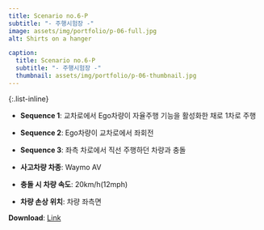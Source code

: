```yaml
---
title: Scenario no.6-P
subtitle: "- 주행시험장 -"
image: assets/img/portfolio/p-06-full.jpg
alt: Shirts on a hanger

caption:
  title: Scenario no.6-P
  subtitle: "- 주행시험장 -"
  thumbnail: assets/img/portfolio/p-06-thumbnail.jpg
--- 
```


{:.list-inline}
- **Sequence 1**: 교차로에서 Ego차량이 자율주행 기능을 활성화한 채로 1차로 주행
- **Sequence 2**: Ego차량이 교차로에서 좌회전
- **Sequence 3**: 좌측 차로에서 직선 주행하던 차량과 충돌

- **사고차량 차종**: Waymo AV
- **충돌 시 차량 속도**: 20km/h(12mph)
- **차량 손상 위치**: 차량 좌측면

**Download**: [Link  ](https://gofile.me/5HZpx/MPDVC6iij)